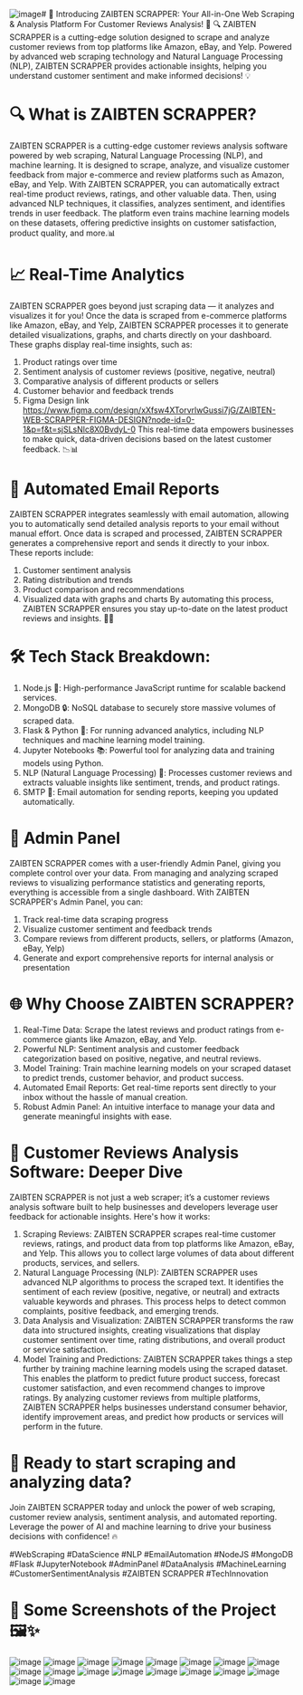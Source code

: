 ![image](https://github.com/user-attachments/assets/4d6ad826-a3a4-4eee-a03d-198ebd90e767)# 🚀 Introducing ZAIBTEN SCRAPPER: Your All-in-One Web Scraping & Analysis Platform For Customer Reviews Analysis! 🚀
🔍 ZAIBTEN SCRAPPER is a cutting-edge solution designed to scrape and analyze customer reviews from top platforms like Amazon, eBay, and Yelp. Powered by advanced web scraping technology and Natural Language Processing (NLP), ZAIBTEN SCRAPPER provides actionable insights, helping you understand customer sentiment and make informed decisions! 💡

# 🔍 What is ZAIBTEN SCRAPPER?
ZAIBTEN SCRAPPER is a cutting-edge customer reviews analysis software powered by web scraping, Natural Language Processing (NLP), and machine learning. It is designed to scrape, analyze, and visualize customer feedback from major e-commerce and review platforms such as Amazon, eBay, and Yelp.
With ZAIBTEN SCRAPPER, you can automatically extract real-time product reviews, ratings, and other valuable data. Then, using advanced NLP techniques, it classifies, analyzes sentiment, and identifies trends in user feedback. The platform even trains machine learning models on these datasets, offering predictive insights on customer satisfaction, product quality, and more.📊

# 📈 Real-Time Analytics
ZAIBTEN SCRAPPER goes beyond just scraping data — it analyzes and visualizes it for you! Once the data is scraped from e-commerce platforms like Amazon, eBay, and Yelp, ZAIBTEN SCRAPPER processes it to generate detailed visualizations, graphs, and charts directly on your dashboard. These graphs display real-time insights, such as:
1.	Product ratings over time
2.	Sentiment analysis of customer reviews (positive, negative, neutral)
3.	Comparative analysis of different products or sellers
4.	Customer behavior and feedback trends
5.	Figma Design link https://www.figma.com/design/xXfsw4XTorvrlwGussi7jG/ZAIBTEN-WEB-SCRAPPER-FIGMA-DESIGN?node-id=0-1&p=f&t=sjSLsNlc8X0BvdyL-0
This real-time data empowers businesses to make quick, data-driven decisions based on the latest customer feedback. 📉📊

# 📧 Automated Email Reports
ZAIBTEN SCRAPPER integrates seamlessly with email automation, allowing you to automatically send detailed analysis reports to your email without manual effort. Once data is scraped and processed, ZAIBTEN SCRAPPER generates a comprehensive report and sends it directly to your inbox. These reports include:
1.	Customer sentiment analysis
2.	Rating distribution and trends
3.	Product comparison and recommendations
4.	Visualized data with graphs and charts
By automating this process, ZAIBTEN SCRAPPER ensures you stay up-to-date on the latest product reviews and insights. 📧💼

# 🛠️ Tech Stack Breakdown:
1.	Node.js 🚀: High-performance JavaScript runtime for scalable backend services.
2.	MongoDB 🔒: NoSQL database to securely store massive volumes of scraped data.
3.	Flask & Python 🧠: For running advanced analytics, including NLP techniques and machine learning model training.
4.	Jupyter Notebooks 📚: Powerful tool for analyzing data and training models using Python.
5.	NLP (Natural Language Processing) 🌟: Processes customer reviews and extracts valuable insights like sentiment, trends, and product ratings.
6.	SMTP 📧: Email automation for sending reports, keeping you updated automatically.

# 💼 Admin Panel
ZAIBTEN SCRAPPER comes with a user-friendly Admin Panel, giving you complete control over your data. From managing and analyzing scraped reviews to visualizing performance statistics and generating reports, everything is accessible from a single dashboard. With ZAIBTEN SCRAPPER's Admin Panel, you can:
1.	Track real-time data scraping progress
2.	Visualize customer sentiment and feedback trends
3.	Compare reviews from different products, sellers, or platforms (Amazon, eBay, Yelp)
4.	Generate and export comprehensive reports for internal analysis or presentation

# 🌐 Why Choose ZAIBTEN SCRAPPER?
1.	Real-Time Data: Scrape the latest reviews and product ratings from e-commerce giants like Amazon, eBay, and Yelp.
2.	Powerful NLP: Sentiment analysis and customer feedback categorization based on positive, negative, and neutral reviews.
3.	Model Training: Train machine learning models on your scraped dataset to predict trends, customer behavior, and product success.
4.	Automated Email Reports: Get real-time reports sent directly to your inbox without the hassle of manual creation.
5.	Robust Admin Panel: An intuitive interface to manage your data and generate meaningful insights with ease.

# 🧠 Customer Reviews Analysis Software: Deeper Dive
ZAIBTEN SCRAPPER is not just a web scraper; it’s a customer reviews analysis software built to help businesses and developers leverage user feedback for actionable insights. Here's how it works:
1.	Scraping Reviews: ZAIBTEN SCRAPPER scrapes real-time customer reviews, ratings, and product data from top platforms like Amazon, eBay, and Yelp. This allows you to collect large volumes of data about different products, services, and sellers.
2.	Natural Language Processing (NLP): ZAIBTEN SCRAPPER uses advanced NLP algorithms to process the scraped text. It identifies the sentiment of each review (positive, negative, or neutral) and extracts valuable keywords and phrases. This process helps to detect common complaints, positive feedback, and emerging trends.
3.	Data Analysis and Visualization: ZAIBTEN SCRAPPER transforms the raw data into structured insights, creating visualizations that display customer sentiment over time, rating distributions, and overall product or service satisfaction.
4.	Model Training and Predictions: ZAIBTEN SCRAPPER takes things a step further by training machine learning models using the scraped dataset. This enables the platform to predict future product success, forecast customer satisfaction, and even recommend changes to improve ratings.
By analyzing customer reviews from multiple platforms, ZAIBTEN SCRAPPER helps businesses understand consumer behavior, identify improvement areas, and predict how products or services will perform in the future.

# 🚀 Ready to start scraping and analyzing data?
Join ZAIBTEN SCRAPPER today and unlock the power of web scraping, customer review analysis, sentiment analysis, and automated reporting. Leverage the power of AI and machine learning to drive your business decisions with confidence! 🔥

#WebScraping #DataScience #NLP #EmailAutomation #NodeJS #MongoDB #Flask #JupyterNotebook #AdminPanel #DataAnalysis #MachineLearning #CustomerSentimentAnalysis #ZAIBTEN SCRAPPER #TechInnovation

# 📸 Some Screenshots of the Project 🖼️✨
![image](https://github.com/user-attachments/assets/543897f8-9371-4b0c-a200-368e19976332)
![image](https://github.com/user-attachments/assets/7458340a-4914-4c51-9abd-fd19128a7580)
![image](https://github.com/user-attachments/assets/865cb26b-9a58-4ba2-a81f-98f73c76963e)
![image](https://github.com/user-attachments/assets/41591bd7-f456-4990-9937-e9b5c6996f32)
![image](https://github.com/user-attachments/assets/9ad3a5cd-2da5-46fa-a0e9-464948dc339f)
![image](https://github.com/user-attachments/assets/86c2fc5e-1650-4661-a66e-0a9e866ebe30)
![image](https://github.com/user-attachments/assets/04b42de3-7615-4e07-9747-fd7200630b47)
![image](https://github.com/user-attachments/assets/3daf3017-ac88-456f-915d-d777965e8923)
![image](https://github.com/user-attachments/assets/f7777f6f-ee80-4169-9222-9f78cd134e37)
![image](https://github.com/user-attachments/assets/7289ec30-4073-4cf5-8875-9beab26b9d04)
![image](https://github.com/user-attachments/assets/2c33cbeb-dc74-41d3-8dae-e7a91a18a93b)
![image](https://github.com/user-attachments/assets/18a05e35-054a-4a14-a7b1-4430d9a1e617)
![image](https://github.com/user-attachments/assets/4871638e-0c52-48bd-9b07-290cfa338f7d)
![image](https://github.com/user-attachments/assets/264a4144-6aaf-4cd3-9d11-d3a1d073ad16)
![image](https://github.com/user-attachments/assets/44ce4c84-7f00-4ba4-808f-8d0f8fb4ef5f)
![image](https://github.com/user-attachments/assets/658220fe-651e-4374-8096-0445e9d21b80)
![image](https://github.com/user-attachments/assets/59d982a6-1c2e-40bc-94dd-a351a98fe203)
![image](https://github.com/user-attachments/assets/4bfa1b5c-be8c-4f40-8a9a-0a419ea38c9c)

